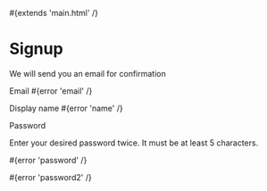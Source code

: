 \#{extends 'main.html' /}

# Signup

We will send you an email for confirmation

Email <span class="error">\#{error 'email' /}</span>

Display name \#{error 'name' /}

Password

Enter your desired password twice. It must be at least 5 characters.

<span class="error">\#{error 'password' /}</span>

<span class="error">\#{error 'password2' /}</span>
